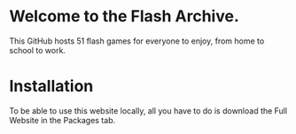# Welcome to the Flash Archive.
This GitHub hosts 51 flash games for everyone to enjoy, from home to school to work.

# Installation
To be able to use this website locally, all you have to do is download the Full Website in the Packages tab. 
